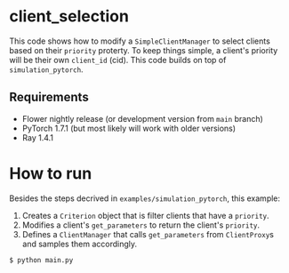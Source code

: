 # client_selection 

This code shows how to modify a `SimpleClientManager` to select clients based on their `priority` proterty. To keep things simple, a client's priority will be their own `client_id` (cid).
This code builds on top of `simulation_pytorch`.

## Requirements

*    Flower nightly release (or development version from `main` branch)
*    PyTorch 1.7.1 (but most likely will work with older versions)
*    Ray 1.4.1

# How to run

Besides the steps decrived in `examples/simulation_pytorch`, this example:

1. Creates a `Criterion` object that is filter clients that have a `priority`.
2. Modifies a client's `get_parameters` to return the client's `priority`. 
3. Defines a `ClientManager` that calls `get_parameters` from `ClientProxy`s and samples
them accordingly.

```bash
$ python main.py
```
